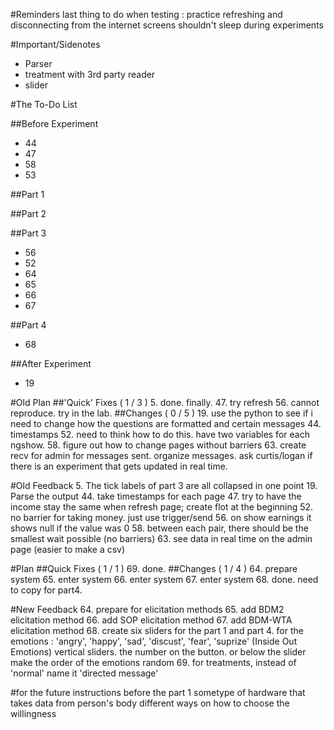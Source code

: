 <!---
	2015 October 13 Tuesday
	Next Meeting : 2015 October 15, Thursday @ 11
-->

#Reminders
last thing to do when testing : practice refreshing and disconnecting
from the internet
screens shouldn't sleep during experiments

#Important/Sidenotes
* Parser
* treatment with 3rd party reader
* slider

#The To-Do List

##Before Experiment
* 44
* 47
* 58
* 53

##Part 1

##Part 2

##Part 3
* 56
* 52
* 64
* 65
* 66
* 67

##Part 4
* 68

##After Experiment
* 19

#Old Plan
##'Quick' Fixes ( 1 / 3 )
5. done. finally.
47. try refresh
56. cannot reproduce. try in the lab.
##Changes ( 0 / 5 )
19. use the python to see if i need to change how the questions are
	formatted and certain messages
44. timestamps
52. need to think how to do this. have two variables for each ngshow.
58. figure out how to change pages without barriers
63. create recv for admin for messages sent. organize messages. ask
	curtis/logan if there is an experiment that gets updated in real
	time.

#Old Feedback
5. The tick labels of part 3 are all collapsed in one point
19. Parse the output
44. take timestamps for each page
47. try to have the income stay the same when refresh page; create flot
	at the beginning
52. no barrier for taking money. just use trigger/send
56. on show earnings it shows null if the value was 0
58. between each pair, there should be the smallest wait possible (no
	barriers)
63. see data in real time on the admin page (easier to make a csv)

#Plan
##Quick Fixes ( 1 / 1 )
69. done.
##Changes ( 1 / 4 )
64. prepare system
65. enter system
66. enter system
67. enter system
68. done. need to copy for part4.

#New Feedback
64. prepare for elicitation methods
65. add BDM2 elicitation method
66. add SOP elicitation method
67. add BDM-WTA elicitation method
68. create six sliders for the part 1 and part 4. for the emotions :
	'angry', 'happy', 'sad', 'discust', 'fear', 'suprize' (Inside Out
	Emotions)
	vertical sliders. the number on the button. or below the slider
	make the order of the emotions random
69. for treatments, instead of 'normal' name it 'directed message'

#for the future
instructions before the part 1
sometype of hardware that takes data from person's body
different ways on how to choose the willingness

